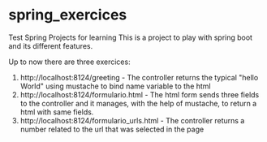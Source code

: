 # spring_exercices
Test Spring Projects for learning
This is a project to play with spring boot and its different features.

Up to now there are three exercices:

1. http://localhost:8124/greeting - The controller returns the typical "hello World" using mustache to bind name variable to the html
2. http://localhost:8124/formulario.html - The html form sends three fields to the controller and it manages, with the help of mustache, to return a html with same fields.
3. http://localhost:8124/formulario_urls.html - The controller returns a number related to the url that was selected in the page
